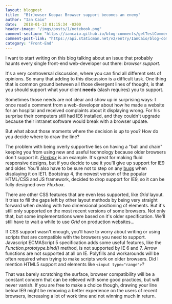 ```yaml
---
layout: blogpost
title:  "B(r)owser Koopa: Browser support becomes an enemy"
author: "Ian Caio"
date:   2018-01-13 01:15:34 -0200
header-image: "/imgs/posts/1/notebook.png"
comment-section: "https://iancaio.github.io/blog-comments/getTestComments.json"
comment-post-link: "https://api.staticman.net/v2/entry/IanCaio/blog-comments/master/testcomments"
category: "Front-End"
---
```

I want to start writing on this blog talking about an issue that probably
haunts every single front-end web-developer out there: _browser support_.

It's a very controversal discussion, where you can find all different sets of
opinions. So many that adding to this discussion is a difficult task. One thing
that is common ground between all those divergent lines of thought, is
that you should support what your client **needs** (slash requires) you to support.

Sometimes those needs are not clear and show up in surprising ways: I once read
a comment from a web-developer about how he made a website for an hospital and
received complaints about it displaying wrong. For his surprise their computers still
had IE6 installed, and they couldn't upgrade because their intranet software
would break with a browser update.

But what about those moments where the decision is up to you? How do you decide
where to draw the line?

The problem with being overly supportive lies on having a "ball and chain" keeping
you from using new and useful technology because older browsers don't support it.
[_Flexbox_](https://css-tricks.com/snippets/css/a-guide-to-flexbox/) is an example.
It's great for making fluid responsive designs, but if you decide to use it you'll
give up support for IE9 and older. You'll also have to be sure not to step on any
[bugs](https://caniuse.com/#search=flexbox) when displaying it on IE11.
Bootstrap 4, the newest version of the popular HTML/CSS and JS framework, decided
to drop support for IE9, so it can be fully designed over _Flexbox_.

There are other CSS features that are even less supported, like _Grid_ layout. It tries
to fill the gaps left by other layout methods by being very straight forward when dealing
with two dimensional positioning of elements. But it's still only supported on the most
recent versions of some browsers. Not only that, but some implementations were based on
it's older specification. We'll still have to wait a while to use _Grid_ on production
websites...

If CSS support wasn't enough, you'll have to worry about writing or using scripts that
are compatible with the browsers you need to support. Javascript ECMAScript 5 specification
adds some useful features, like the _Function.prototype.bind()_ method, is not supported by
IE 6 and 7. Arrow functions are not supported at all on IE. Polyfills and workarounds
will be often required when trying to make scripts work on older browsers. Did I mention
HTML5 support and elements like `<input type="range">`?

That was barely scratching the surface, browser compatibility will be a constant concern that
can be relieved with some good practices, but will never vanish. If you are free to make a choice
though, drawing your line below IE9 might be removing a better experience on the
users of recent browsers, increasing a lot of work time and not winning much in return.
